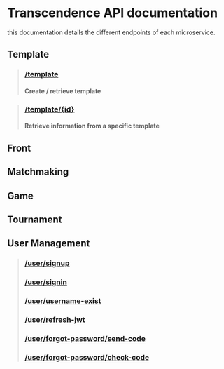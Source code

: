 # Transcendence API documentation

this documentation details the different endpoints of each microservice.

## Template

> ### [/template](Template_api_Documentation.md#template)
>
> #### Create / retrieve template

> ### [/template/{id}](Template-API-Documentation.md#templateid)
> 
> #### Retrieve information from a specific template

## Front

## Matchmaking

## Game

## Tournament

## User Management
> ### [/user/signup](../user_management/doc/User_management.md#signup)
> ### [/user/signin](../user_management/doc/User_management.md#signin)
> ### [/user/username-exist](../user_management/doc/User_management.md#username-exist)
> ### [/user/refresh-jwt](../user_management/doc/User_management.md#refresh-jwt)
> ### [/user/forgot-password/send-code](../user_management/doc/User_management.md#forgot-passwordsend-code)
> ### [/user/forgot-password/check-code](../user_management/doc/User_management.md#forgot-passwordcheck-code)

